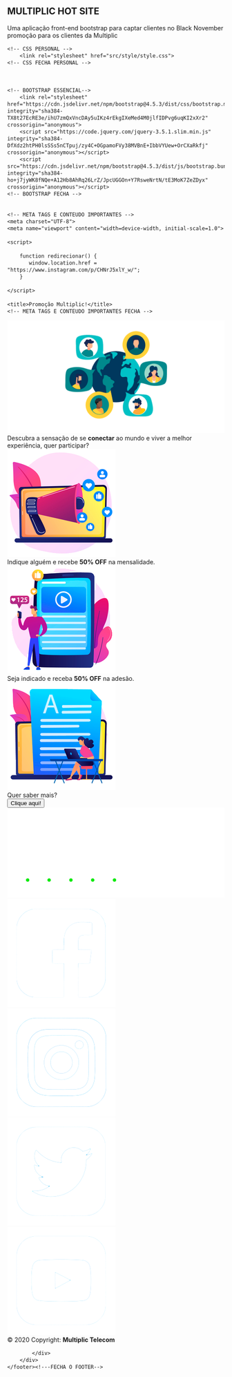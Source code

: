 

<h2> MULTIPLIC HOT SITE </h2>

<p> Uma aplicação front-end bootstrap para captar clientes no Black November promoção para os clientes da Multiplic <p>




<!DOCTYPE html>
<html lang="pt-BR">
<head>



    <!-- CSS PERSONAL -->
        <link rel="stylesheet" href="src/style/style.css">
    <!-- CSS FECHA PERSONAL -->



    <!-- BOOTSTRAP ESSENCIAL-->
        <link rel="stylesheet" href="https://cdn.jsdelivr.net/npm/bootstrap@4.5.3/dist/css/bootstrap.min.css" integrity="sha384-TX8t27EcRE3e/ihU7zmQxVncDAy5uIKz4rEkgIXeMed4M0jlfIDPvg6uqKI2xXr2" crossorigin="anonymous">
        <script src="https://code.jquery.com/jquery-3.5.1.slim.min.js" integrity="sha384-DfXdz2htPH0lsSSs5nCTpuj/zy4C+OGpamoFVy38MVBnE+IbbVYUew+OrCXaRkfj" crossorigin="anonymous"></script>
        <script src="https://cdn.jsdelivr.net/npm/bootstrap@4.5.3/dist/js/bootstrap.bundle.min.js" integrity="sha384-ho+j7jyWK8fNQe+A12Hb8AhRq26LrZ/JpcUGGOn+Y7RsweNrtN/tE3MoK7ZeZDyx" crossorigin="anonymous"></script>
    <!-- BOOTSTRAP FECHA -->


    <!-- META TAGS E CONTEUDO IMPORTANTES -->
    <meta charset="UTF-8">
    <meta name="viewport" content="width=device-width, initial-scale=1.0">
    
    <script>

        function redirecionar() {
           window.location.href = "https://www.instagram.com/p/CHNrJ5xlY_w/";
        }
    
    </script>

    <title>Promoção Multiplic!</title>
    <!-- META TAGS E CONTEUDO IMPORTANTES FECHA -->



</head>
<body class="body text-center"><!---ABRE O BODY-->
    <nav class="container-fluid col"><!---ABRE O NAV-->
        <img src="./src/image/p-bn-topo.png" alt="p-bn-topo" class="p-bn-topo col">
    </nav><!---FECHA O NAV-->
    <main class="col bg-top text-center container-fluid bg-light"> <!---ABRE O MAIN-->
        <div class="row p-3 rounded">
            <div class="col text-justify m-1">
                <div class="col p-paraph ">
                    <div class="col mb-5 mt-5 text-center p-text-tittle">
                        Descubra a sensação de se <strong>conectar</strong> ao mundo e viver a melhor experiência, quer participar?
                    </div>
                    <div class="row p-text-body ">
                        <div class="col rounded-lg p-3 m-5 text-center rounded rounded-lg p-1 mb-5 shadow-sm">
                            <img src="./src/image/p-bn-1-banner.png" alt="p-bn-promo" class="p-bn-banner col p-1 mb-5 ">
                            <div class="mb-5">
                                <div class="row-3">
                                    Indique alguém e recebe <strong>50% OFF</strong> na mensalidade.
                                </div>
                            </div>
                        </div>
                        <div class="col rounded-lg p-3 m-5 text-center rounded rounded-lg p-1 mb-5 shadow-sm">
                            <img src="./src/image/p-bn-2-banner.png" alt="p-bn-promo" class="p-bn-banner col p-1 mb-5 ">
                            <div class="mb-5">
                                <div class="row-3">
                                    Seja indicado e receba <strong>50% OFF</strong> na adesão.
                                </div>
                            </div>
                        </div>
                        <div class="col rounded-lg p-3 m-5 text-center rounded rounded-lg p-1 mb-5 shadow-sm">
                            <img src="./src/image/p-bn-3-banner.png" alt="p-bn-promo" class="p-bn-banner col mb-5 ">
                            <div class="mb-5">
                                <div class="row-3">
                                    <div class="col p-text-tittle mb-3">Quer saber mais?</div>
                                    <button class="btn btn-outline-success" onclick="redirecionar()">
                                        Clique aqui!
                                    </button>
                                </div>
                            </div>
                        </div>
                    </div>
                </div>
            </div>
        </div>
    </main> <!---FECHA O MAIN-->
    <footer class="container-fluid body align-content-center"><!---FECHA O FOOTER-->
        <div class="row">
            <div class="col">
                <div class="col">
                    <img src="src/image/p-bn-logo.png" class="p-bn-img">
                </div>
            </div>
            <div class="col m-3">
                <div class="row">
                    <div class="col-3 p-bn-footer mx-auto">
                        <a href="https://www.facebook.com/multiplictelecom">
                            <img src="src/image/p-bn-facebook.png" alt="p-bn-facebook" class="p-bn-icon">
                        </a>
                    </div>
                    <div class="col-3 p-bn-footer">
                        <a href="https://www.instagram.com/multiplictelecom/">
                            <img src="src/image/p-bn-instagram.png" alt="p-bn-instagram" class="p-bn-icon">
                        </a>
                    </div>
                    <div class="col-3 p-bn-footer">
                        <a href="https://twitter.com/Multiplicnet">
                            <img src="src/image/p-bn-twitter.png" alt="p-bn-twitter" class="p-bn-icon">
                        </a>
                    </div>
                    <div class="col-3 p-bn-footer">
                        <a href="https://www.youtube.com/channel/UCLyzDyDNpankh1ciaCsYAKA">
                            <img src="src/image/p-bn-youtube.png" alt="p-bn-youtube" class="p-bn-icon">
                        </a>
                    </div>
                </div>
                <div class="col mt-3 p-bn-text-footer text-center">
                    © 2020 Copyright: <strong>Multiplic Telecom</strong>
                </div>
            </div>
            <div class="col">

            </div>
        </div>
    </footer><!---FECHA O FOOTER-->
</body><!---FECHA O BODY-->
</html>
